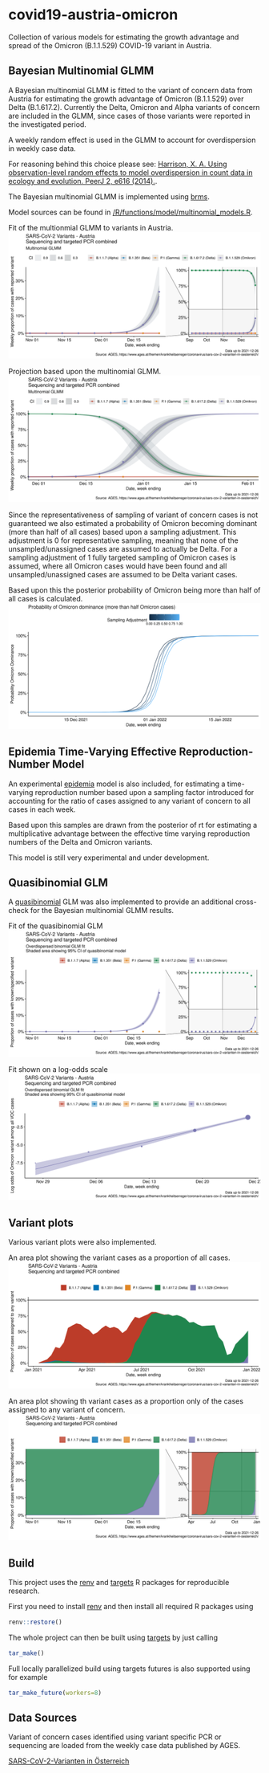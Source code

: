 # covid19-austria-omicron

Collection of various models for estimating the growth advantage and 
spread of the Omicron (B.1.1.529) COVID-19 variant in Austria. 

## Bayesian Multinomial GLMM

A Bayesian multinomial GLMM is fitted to the variant of concern data from Austria 
for estimating the growth advantage of Omicron (B.1.1.529) over Delta (B.1.617.2).
Currently the Delta, Omicron and Alpha variants of concern are included in the GLMM, 
since cases of those variants were reported in the investigated period. 

A weekly random effect is used in the GLMM to account for overdispersion in 
weekly case data. 

For reasoning behind this choice please see:
[Harrison, X. A. Using observation-level random effects to model overdispersion in count data in ecology and evolution. PeerJ 2, e616 (2014).](https://peerj.com/articles/616/).

The Bayesian multinomial GLMM is implemented using [brms](https://github.com/paul-buerkner/brms).

Model sources can be found in [/R/functions/model/multinomial_models.R](/R/functions/model/multinomial_models.R).

Fit of the multionmial GLMM to variants in Austria. 
![Multinomial GLMM fit](/output/austria-variants-multinomial-zoom.png)

Projection based upon the multinomial GLMM.
![Multinomial GLMM projection](/output/austria-variants-multinomial-projection.png)

Since the representativeness of sampling of variant of concern cases is not 
guaranteed we also estimated a probability of Omicron becoming dominant (more than half of all cases)
based upon a sampling adjustment. This adjustment is 0 for representative sampling,
meaning that none of the unsampled/unassigned cases are assumed to actually be Delta. 
For a sampling adjustment of 1 fully targeted sampling of Omicron cases is assumed, where 
all Omicron cases would have been found and all unsampled/unassigned cases are 
assumed to be Delta variant cases. 

Based upon this the posterior probability of Omicron being more than half of all cases is 
calculated. 
![Multinomial GLMM projection](/output/austria-more-than-half-omicron-sample_adj.png)

## Epidemia Time-Varying Effective Reproduction-Number Model

An experimental [epidemia](https://github.com/ImperialCollegeLondon/epidemia/) model
is also included, for estimating a time-varying reproduction number based upon a 
sampling factor introduced for accounting for the ratio of cases assigned to any 
variant of concern to all cases in each week. 

Based upon this samples are drawn from the posterior of rt for estimating a 
multiplicative advantage between the effective time varying reproduction numbers 
of the Delta and Omicron variants. 

This model is still very experimental and under development. 

## Quasibinomial GLM 

A [quasibinomial](https://rdrr.io/r/stats/family.html) GLM was also implemented 
to provide an additional cross-check for the Bayesian multinomial GLMM results. 

Fit of the quasibinomial GLM 
![Binomial GLM fit](/output/austria-variants-binomial-glm.png)

Fit shown on a log-odds scale
![Binomial GLM fit, log odds](/output/austria-variants-binomial-glm-log-odds.png)

## Variant plots

Various variant plots were also implemented.

An area plot showing the variant cases as a proportion of all cases. 
![Variants assigned](/output/austria-variants-assigned.png)

An area plot showing th variant cases as a proportion only of the cases assigned
to any variant of concern. 
![Variants only](/output/austria-variants-area.png)

## Build 

This project uses the [renv](https://rstudio.github.io/renv/articles/renv.html) 
and [targets](https://books.ropensci.org/targets/) R packages for reproducible
research. 

First you need to install [renv](https://rstudio.github.io/renv/articles/renv.html) 
and then install all required R packages using
```r
renv::restore()
```

The whole project can then be built using [targets](https://books.ropensci.org/targets/)
by just calling 
```r
tar_make()
```

Full locally parallelized build using targets futures is also supported using 
for example
```r
tar_make_future(workers=8)
```

## Data Sources

Variant of concern cases identified using variant specific PCR or sequencing 
are loaded from the weekly case data published by AGES.

[SARS-CoV-2-Varianten in Österreich](https://www.ages.at/themen/krankheitserreger/coronavirus/sars-cov-2-varianten-in-oesterreich/)
